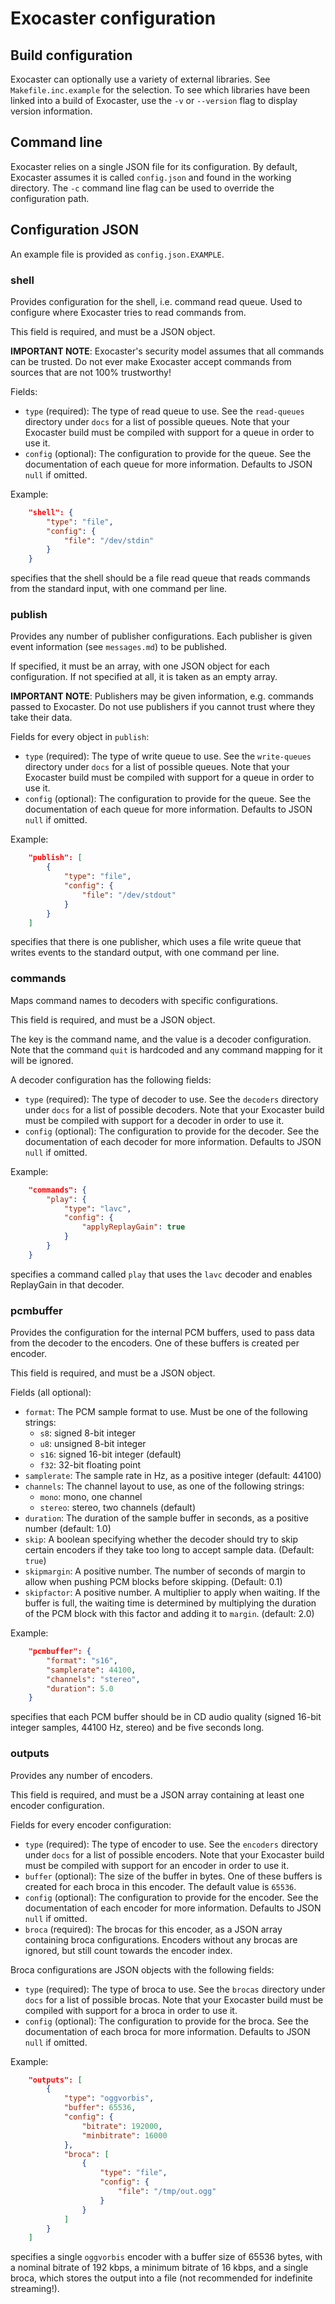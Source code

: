 
# Exocaster configuration

## Build configuration

Exocaster can optionally use a variety of external libraries. See
`Makefile.inc.example` for the selection. To see which libraries have been
linked into a build of Exocaster, use the `-v` or `--version` flag to
display version information.

## Command line

Exocaster relies on a single JSON file for its configuration. By default,
Exocaster assumes it is called `config.json` and found in the
working directory. The `-c` command line flag can be used to override
the configuration path.

## Configuration JSON

An example file is provided as `config.json.EXAMPLE`.

### shell

Provides configuration for the shell, i.e. command read queue.
Used to configure where Exocaster tries to read commands from.

This field is required, and must be a JSON object.

**IMPORTANT NOTE**: Exocaster's security model assumes that all commands can
be trusted. Do not ever make Exocaster accept commands from sources that are
not 100% trustworthy!

Fields:

* `type` (required): The type of read queue to use. See the `read-queues`
  directory under `docs` for a list of possible queues. Note that your
  Exocaster build must be compiled with support for a queue in order to use it.
* `config` (optional): The configuration to provide for the queue. See the
  documentation of each queue for more information. Defaults to JSON `null`
  if omitted.

Example:
```json
    "shell": {
        "type": "file",
        "config": {
            "file": "/dev/stdin"
        }
    }
```
specifies that the shell should be a file read queue that reads
commands from the standard input, with one command per line.

### publish

Provides any number of publisher configurations. Each publisher is
given event information (see `messages.md`) to be published.

If specified, it must be an array, with one JSON object for each configuration.
If not specified at all, it is taken as an empty array.

**IMPORTANT NOTE**: Publishers may be given information, e.g. commands passed
to Exocaster. Do not use publishers if you cannot trust where they take
their data.

Fields for every object in `publish`:

* `type` (required): The type of write queue to use. See the `write-queues`
  directory under `docs` for a list of possible queues. Note that your
  Exocaster build must be compiled with support for a queue in order to use it.
* `config` (optional): The configuration to provide for the queue. See the
  documentation of each queue for more information. Defaults to JSON `null`
  if omitted.

Example:
```json
    "publish": [
        {
            "type": "file",
            "config": {
                "file": "/dev/stdout"
            }
        }
    ]
```
specifies that there is one publisher, which uses a file write queue that
writes events to the standard output, with one command per line.

### commands

Maps command names to decoders with specific configurations.

This field is required, and must be a JSON object.

The key is the command name, and the value is a decoder configuration.
Note that the command `quit` is hardcoded and any command mapping for it
will be ignored.

A decoder configuration has the following fields:

* `type` (required): The type of decoder to use. See the `decoders` directory
  under `docs` for a list of possible decoders. Note that your Exocaster
  build must be compiled with support for a decoder in order to use it.
* `config` (optional): The configuration to provide for the decoder. See the
  documentation of each decoder for more information. Defaults to JSON `null`
  if omitted.

Example:
```json
    "commands": {
        "play": {
            "type": "lavc",
            "config": {
                "applyReplayGain": true
            }
        }
    }
```
specifies a command called `play` that uses the `lavc` decoder and enables
ReplayGain in that decoder.

### pcmbuffer

Provides the configuration for the internal PCM buffers, used to pass data
from the decoder to the encoders. One of these buffers is created per encoder.

This field is required, and must be a JSON object.

Fields (all optional):
* `format`: The PCM sample format to use. Must be one of the following strings:
    * `s8`: signed 8-bit integer
    * `u8`: unsigned 8-bit integer
    * `s16`: signed 16-bit integer (default)
    * `f32`: 32-bit floating point
* `samplerate`: The sample rate in Hz, as a positive integer (default: 44100)
* `channels`: The channel layout to use, as one of the following strings:
    * `mono`: mono, one channel
    * `stereo`: stereo, two channels (default)
* `duration`: The duration of the sample buffer in seconds,
  as a positive number (default: 1.0)
* `skip`: A boolean specifying whether the decoder should try to skip certain
  encoders if they take too long to accept sample data. (Default: `true`)
* `skipmargin`: A positive number. The number of seconds of margin to allow
  when pushing PCM blocks before skipping. (Default: 0.1)
* `skipfactor`: A positive number. A multiplier to apply when waiting. If the
  buffer is full, the waiting time is determined by multiplying the duration
  of the PCM block with this factor and adding it to `margin`. (default: 2.0)

Example:
```json
    "pcmbuffer": {
        "format": "s16",
        "samplerate": 44100,
        "channels": "stereo",
        "duration": 5.0
    }
```
specifies that each PCM buffer should be in CD audio quality (signed 16-bit
integer samples, 44100 Hz, stereo) and be five seconds long.

### outputs

Provides any number of encoders.

This field is required, and must be a JSON array containing at least one
encoder configuration.

Fields for every encoder configuration:

* `type` (required): The type of encoder to use. See the `encoders` directory
  under `docs` for a list of possible encoders. Note that your Exocaster
  build must be compiled with support for an encoder in order to use it.
* `buffer` (optional): The size of the buffer in bytes. One of these buffers
  is created for each broca in this encoder. The default value is `65536`.
* `config` (optional): The configuration to provide for the encoder. See the
  documentation of each encoder for more information. Defaults to JSON `null`
  if omitted.
* `broca` (required): The brocas for this encoder, as a JSON array containing
  broca configurations. Encoders without any brocas are ignored, but still
  count towards the encoder index.

Broca configurations are JSON objects with the following fields:

* `type` (required): The type of broca to use. See the `brocas` directory
  under `docs` for a list of possible brocas. Note that your Exocaster
  build must be compiled with support for a broca in order to use it.
* `config` (optional): The configuration to provide for the broca. See the
  documentation of each broca for more information. Defaults to JSON `null`
  if omitted.

Example:
```json
    "outputs": [
        {
            "type": "oggvorbis",
            "buffer": 65536,
            "config": {
                "bitrate": 192000,
                "minbitrate": 16000
            },
            "broca": [
                {
                    "type": "file",
                    "config": {
                        "file": "/tmp/out.ogg"
                    }
                }
            ]
        }
    ]
```
specifies a single `oggvorbis` encoder with a buffer size of 65536 bytes,
with a nominal bitrate of 192 kbps, a minimum bitrate of 16 kbps, and a single
broca, which stores the output into a file (not recommended for
indefinite streaming!).
